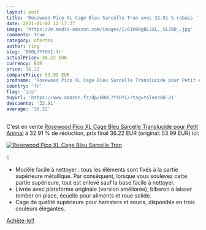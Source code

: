 ```yaml
---
layout: post
title: 'Rosewood Pico XL Cage Bleu Sarcelle Tran avec 32.91 % rabais '
date: 2021-01-02 12:17:37
image: 'https://m.media-amazon.com/images/I/61m98gBLJXL._SL200_.jpg'
comments: true
category: ofertas
author: ring
slug: 'B00L7YYHYI-fr'
actualPrice: 36.22 EUR
currency: EUR
price: 36.22
comparePrice: 53.99 EUR
prodname: 'Rosewood Pico XL Cage Bleu Sarcelle Translucide pour Petit Animal'
country: 'fr'
flag: '🇫🇷'
buyurl: 'https://www.amazon.fr/dp/B00L7YYHYI/?tag=tolees0d-21'
descuento: '32.91'
average: '36.22'
---
```


C'est en vente [Rosewood Pico XL Cage Bleu Sarcelle Translucide pour Petit Animal](https://www.amazon.fr/dp/B00L7YYHYI/?tag=tolees0d-21)  à  32.91 % de réduction, prix final  36.22 EUR (original: 53.99 EUR) ici:

[![Rosewood Pico XL Cage Bleu Sarcelle Tran](https://m.media-amazon.com/images/I/61m98gBLJXL._SL200_.jpg)](https://www.amazon.fr/dp/B00L7YYHYI/?tag=tolees0d-21)

ℹ️:

- Modèle facile à nettoyer : tous les éléments sont fixés à la partie supérieure métallique. Par conséquent, lorsque vous soulevez cette partie supérieure, tout est enlevé sauf la base facile à nettoyer.
- Livrée avec plateforme originale (version améliorée), biberon à laisser tomber en place, écuelle pour aliments et roue solide.
- Cage de qualité supérieure pour hamsters et souris, disponible en trois couleurs élégantes.

[Achète-le!!](https://www.amazon.fr/dp/B00L7YYHYI/?tag=tolees0d-21)
